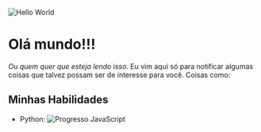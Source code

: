 ![Hello World](https://media.tenor.com/mGgWY8RkgYMAAAAC/hello-world.gif)
# Olá mundo!!!
_Ou quem quer que esteja lendo isso._
Eu vim aqui só para notificar algumas coisas que talvez possam ser de interesse para você. Coisas como:

## Minhas Habilidades
- Python: ![Progresso JavaScript](https://progress-bar.dev/7/ "Progresso JavaScript")
